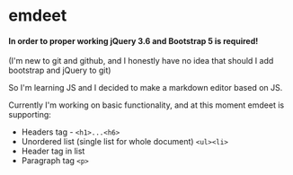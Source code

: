 # emdeet

#### In order to proper working jQuery 3.6 and Bootstrap 5 is required!  
(I'm new to git and github, and I honestly have no idea that should I add bootstrap and jQuery to git)

So I'm learning JS and I decided to make a markdown editor based on JS.

Currently I'm working on basic functionality, and at this moment emdeet is supporting:
- Headers tag - `<h1>...<h6>`
- Unordered list (single list for whole document) `<ul><li>`
- Header tag in list
- Paragraph tag `<p>`

